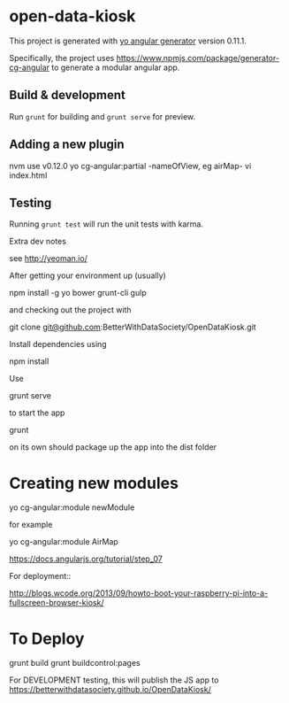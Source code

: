 
# open-data-kiosk

This project is generated with [yo angular generator](https://github.com/yeoman/generator-angular)
version 0.11.1.

Specifically, the project uses https://www.npmjs.com/package/generator-cg-angular to generate a modular angular app.

## Build & development

Run `grunt` for building and `grunt serve` for preview.


## Adding a new plugin

nvm use v0.12.0
yo cg-angular:partial -nameOfView, eg airMap-
vi index.html 


## Testing

Running `grunt test` will run the unit tests with karma.


Extra dev notes

see http://yeoman.io/

After getting your environment up (usually)

npm install -g yo bower grunt-cli gulp

and checking out the project with

git clone git@github.com:BetterWithDataSociety/OpenDataKiosk.git

Install dependencies using

npm install

Use

grunt serve

to start the app

grunt 

on its own should package up the app into the dist folder


# Creating new modules

yo cg-angular:module newModule

for example

yo cg-angular:module AirMap



https://docs.angularjs.org/tutorial/step_07




For deployment::

http://blogs.wcode.org/2013/09/howto-boot-your-raspberry-pi-into-a-fullscreen-browser-kiosk/

# To Deploy

grunt build
grunt buildcontrol:pages

For DEVELOPMENT testing, this will publish the JS app to https://betterwithdatasociety.github.io/OpenDataKiosk/

